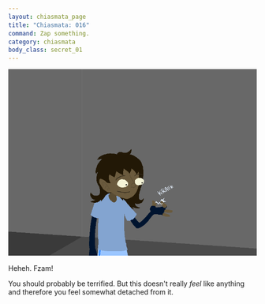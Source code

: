 ```yaml
---
layout: chiasmata_page
title: "Chiasmata: 016"
command: Zap something.
category: chiasmata
body_class: secret_01
---
```


![016](/chiasmata/images/narrative/015.png)

Heheh. Fzam!

You should probably be terrified. But this doesn't really *feel* like anything and therefore you feel somewhat detached from it.